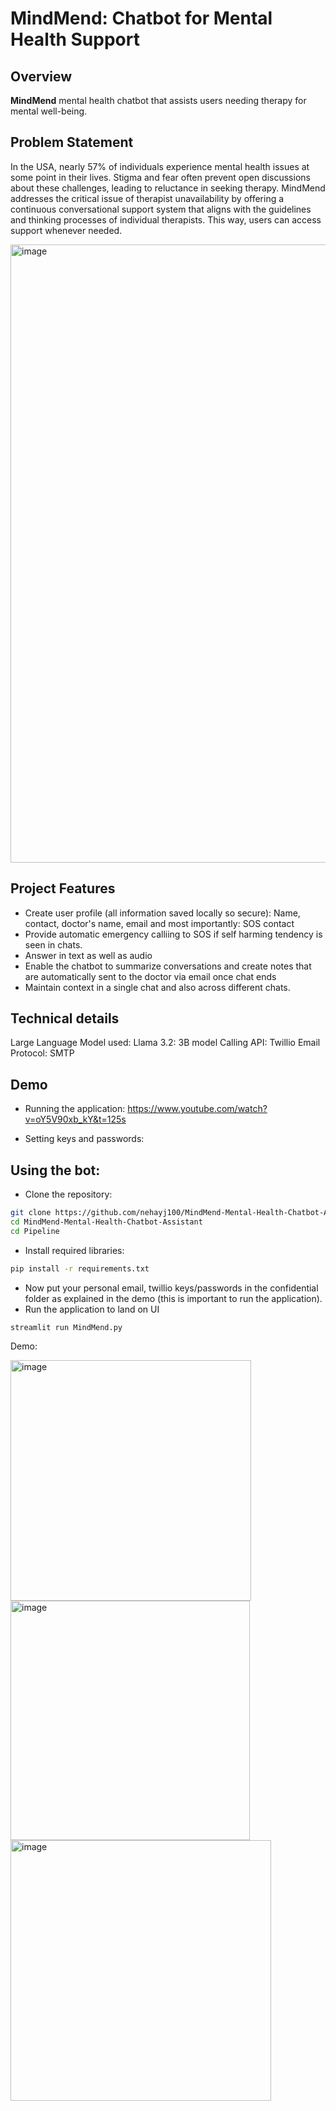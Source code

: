 # MindMend: Chatbot for Mental Health Support

## Overview

**MindMend** 
mental health chatbot that assists users needing therapy for mental well-being.

## Problem Statement

In the USA, nearly 57% of individuals experience mental health issues at some point in their lives. Stigma and fear often prevent open discussions about these challenges, leading to reluctance in seeking therapy. MindMend addresses the critical issue of therapist unavailability by offering a continuous conversational support system that aligns with the guidelines and thinking processes of individual therapists. This way, users can access support whenever needed.

<img width="989" alt="image" src="https://github.com/user-attachments/assets/55076060-5811-4291-9d36-cae517d74e94">


## Project Features

- Create user profile (all information saved locally so secure): Name, contact, doctor's name, email and most importantly: SOS contact
- Provide automatic emergency calliing to SOS if self harming tendency is seen in chats.
- Answer in text as well as audio 
- Enable the chatbot to summarize conversations and create notes that are automatically sent to the doctor via email once chat ends
- Maintain context in a single chat and also across different chats.

## Technical details
Large Language Model used: Llama 3.2: 3B model
Calling API: Twillio
Email Protocol: SMTP

## Demo

- Running the application:
https://www.youtube.com/watch?v=oY5V90xb_kY&t=125s

- Setting keys and passwords:


## Using the bot:

- Clone the repository:  
```bash
git clone https://github.com/nehayj100/MindMend-Mental-Health-Chatbot-Assistant
cd MindMend-Mental-Health-Chatbot-Assistant
cd Pipeline
```
- Install required libraries:  
```bash
pip install -r requirements.txt
```
- Now put your personal email, twillio keys/passwords in the confidential folder as explained in the demo (this is important to run the application).
- Run the application to land on UI
```bash
streamlit run MindMend.py
```

Demo:

<img width="385" alt="image" src="https://github.com/user-attachments/assets/8b6dcf88-12dc-46cf-b80b-dc9d8c77086a">

<img width="383" alt="image" src="https://github.com/user-attachments/assets/0cba0870-7c99-45f5-9045-254a63cb3393">

<img width="417" alt="image" src="https://github.com/user-attachments/assets/198ce86a-0472-49f7-870f-d6f3e4062e06">




